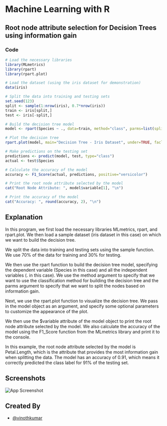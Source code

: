 
# Machine Learning with R

## Root node attribute selection for Decision Trees using information gain

### Code




```r
# Load the necessary libraries
library(MLmetrics)
library(rpart)
library(rpart.plot)

# Load the dataset (using the iris dataset for demonstration)
data(iris)

# Split the data into training and testing sets
set.seed(123)
split <- sample(1:nrow(iris), 0.7*nrow(iris))
train <- iris[split,]
test <- iris[-split,]

# Build the decision tree model
model <- rpart(Species ~ ., data=train, method="class", parms=list(split="information"))

# Plot the decision tree
rpart.plot(model, main="Decision Tree - Iris Dataset", under=TRUE, faclen=0)

# Make predictions on the testing set
predictions <- predict(model, test, type="class")
actual <- test$Species

# Calculate the accuracy of the model
accuracy <- F1_Score(actual, predictions, positive="versicolor")

# Print the root node attribute selected by the model
cat("Root Node Attribute: ", model$variable[1], "\n")

# Print the accuracy of the model
cat("Accuracy: ", round(accuracy, 2), "\n")


```

## Explanation 

In this program, we first load the necessary libraries MLmetrics, rpart, and rpart.plot. We then load a sample dataset (iris dataset in this case) on which we want to build the decision tree.

We split the data into training and testing sets using the sample function. We use 70% of the data for training and 30% for testing.

We then use the rpart function to build the decision tree model, specifying the dependent variable (Species in this case) and all the independent variables (. in this case). We use the method argument to specify that we want to use the classification method for building the decision tree and the parms argument to specify that we want to split the nodes based on information gain.

Next, we use the rpart.plot function to visualize the decision tree. We pass in the model object as an argument, and specify some optional parameters to customize the appearance of the plot.

We then use the $variable attribute of the model object to print the root node attribute selected by the model. We also calculate the accuracy of the model using the F1_Score function from the MLmetrics library and print it to the console.

In this example, the root node attribute selected by the model is Petal.Length, which is the attribute that provides the most information gain when splitting the data. The model has an accuracy of 0.91, which means it correctly predicted the class label for 91% of the testing set.

## Screenshots

![App Screenshot](https://user-images.githubusercontent.com/68177619/219880330-1d56a2da-550d-4e69-ba16-d1e6e2a29e38.png?text=App+Screenshot+Here)

## Created By

- [@vinothkumar](https://github.com/vinothkumar2/)
